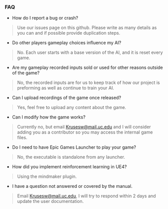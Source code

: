 ### FAQ

* How do I report a bug or crash?
> Use our issues page on this github. Please write as many details as you can and if possible provide duplication steps.

* Do other players gameplay choices influence my AI?
> No. Each user starts with a base version of the AI, and it is reset every game.

* Are my gameplay recorded inputs sold or used for other reasons outside of the game?
> No, the recorded inputs are for us to keep track of how our project is preforming as well as continue to train your AI.

* Can I upload recordings of the game once released?
> Yes, feel free to upload any content about the game.

* Can I modify how the game works?
> Currently no, but email Krusesw@mail.uc.edu and I will consider adding you as a contributor so you may access the internal game files.

* Do I need to have Epic Games Launcher to play your game?
> No, the executable is standalone from any launcher.

* How did you implement reinforcement learning in UE4?
> Using the mindmaker plugin.

* I have a question not answered or covered by the manual.
> Email Krusesw@mail.uc.edu, I will try to respond within 2 days and update the user documentation.
